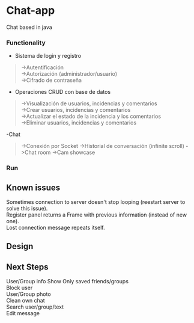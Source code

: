 # Chat-app
Chat based in java

### Functionality
- Sistema de login y registro  
>  ->Autentificación  
>  ->Autorización (administrador/usuario)  
>  ->Cifrado de contraseña  
    
- Operaciones CRUD con base de datos  
>  ->Visualización de usuarios, incidencias y comentarios  
>  ->Crear usuarios, incidencias y comentarios  
>  ->Actualizar el estado de la incidencia y los comentarios  
>  ->Eliminar usuarios, incidencias y comentarios  
  
-Chat
> ->Conexión por Socket
> ->Historial de conversación (infinite scroll)
> ->Chat room
> ->Cam showcase

### Run

## Known issues
Sometimes connection to server doesn't stop looping (reestart server to solve this issue).  
Register panel returns a Frame with previous information (instead of new one).  
Lost connection message repeats itself.  
## Design

## Next Steps
User/Group info 
Show Only saved friends/groups  
Block user  
User/Group photo  
Clean own chat  
Search user/group/text  
Edit message

